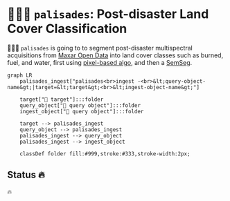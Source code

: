 # 🧑🏽‍🚒 `palisades`: Post-disaster Land Cover Classification

🧑🏽‍🚒 `palisades` is going to to segment post-disaster multispectral acquisitions from [Maxar Open Data](https://github.com/kamangir/blue-geo/tree/main/blue_geo/catalog/maxar_open_data) into land cover classes such as burned, fuel, and water, first using [pixel-based algo](https://xgboost.readthedocs.io/en/stable/), and then a [SemSeg](https://github.com/kamangir/roofAI).

```mermaid
graph LR
    palisades_ingest["palisades<br>ingest -<br>&lt;query-object-name&gt;|target=&lt;target&gt;<br>&lt;ingest-object-name&gt;"]

    target["🎯 target"]:::folder
    query_object["📂 query object"]:::folder
    ingest_object["📂 query object"]:::folder

    target --> palisades_ingest
    query_object --> palisades_ingest
    palisades_ingest --> query_object
    palisades_ingest --> ingest_object

    classDef folder fill:#999,stroke:#333,stroke-width:2px;
```

## Status 🔥

🔥
